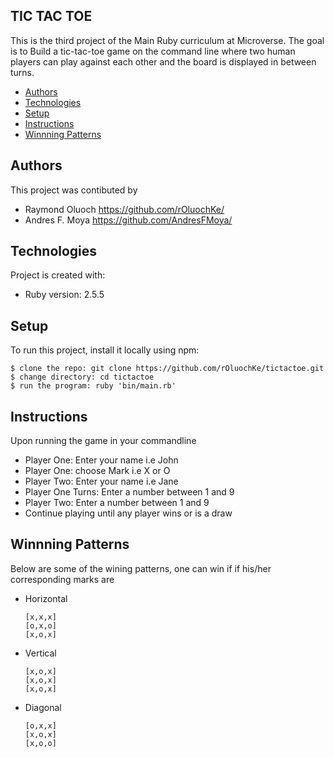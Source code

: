 ## TIC TAC TOE
This is the third project of the Main Ruby curriculum at Microverse. The goal is to Build a tic-tac-toe game on the command line where two human players can play against each other and the board is displayed in between turns.
* [Authors](#authors)
* [Technologies](#technologies)
* [Setup](#setup)
* [Instructions](#instructions)
* [Winnning Patterns](#winning-patterns)

## Authors
This project was contibuted by
* Raymond Oluoch https://github.com/rOluochKe/
* Andres F. Moya https://github.com/AndresFMoya/
	
## Technologies
Project is created with:
* Ruby version: 2.5.5
	
## Setup
To run this project, install it locally using npm:

```
$ clone the repo: git clone https://github.com/rOluochKe/tictactoe.git
$ change directory: cd tictactoe
$ run the program: ruby 'bin/main.rb'
```
## Instructions
Upon running the game in your commandline
* Player One: Enter your name i.e John
* Player One: choose Mark i.e X or O
* Player Two: Enter your name i.e Jane
* Player One Turns: Enter a number between 1 and 9
* Player Two: Enter a number between 1 and 9
* Continue playing until any player wins or is a draw

## Winnning Patterns
Below are some of the wining patterns, one can win if if his/her corresponding marks are 
* Horizontal 

  ```
  [x,x,x]
  [o,x,o]
  [x,o,x]
  ```
* Vertical

  ```
  [x,o,x]
  [x,o,x]
  [x,o,x]
  ```
* Diagonal 

  ```
  [o,x,x]
  [x,o,x]
  [x,o,o]
  ```